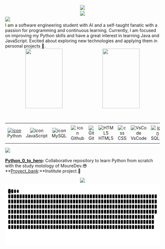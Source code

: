 <div align="center">
  <img src="https://readme-typing-svg.herokuapp.com/?font=Indie+Flower&color=468b56&size=35&center=true&vCenter=true&width=1000&duration=4000&lines=Welcome!;I'm+Julian+Burga;" />
</div>

<div align='center'>
    <img src="https://capsule-render.vercel.app/api?type=venom&color=468b56&&height=300&section=header&text=Julian%20Burga&fontSize=90&animation=fadeIn&fontAlignY=38&desc=Programmer!&descAlignY=51&descAlign=62"/>
</div>

<div >
  <img src="https://readme-typing-svg.herokuapp.com/?font=Indie+Flower&color=468b56&size=35&vCenter=true&repeat=false&width=1000&duration=3000&lines=👨‍💻+About+Me;" />
</div>
I am a software engineering student with AI and a self-taught fanatic with a passion for programming and continuous learning. Currently, I am focused on improving my Python skills and have a great interest in learning Java and JavaScript. Excited about exploring new technologies and applying them in personal projects 🤖.

<div align="center">
  <!--Git status-->
  <picture>
  <source srcset="https://github-readme-stats.vercel.app/api?username=julianb0315&show_icons=true&theme=dark"
    media="(prefers-color-scheme: dark)"/>
  <source srcset="https://github-readme-stats.vercel.app/api?username=julianb0315&show_icons=true"
    media="(prefers-color-scheme: light), (prefers-color-scheme: no-preference)"/>
  <img width="49%" height="195px" src="https://github-readme-stats.vercel.app/api?username=julianb0315&show_icons=true" />
</picture>
  <!--Learn-->
  <picture>
  <source srcset="https://github-readme-stats.vercel.app/api/top-langs/?username=julianb0315&theme=dark&layout=compact"
    media="(prefers-color-scheme: dark)"/>
  <source srcset="https://github-readme-stats.vercel.app/api/top-langs/?username=julianb0315&show_icons=true&layout=compact"
    media="(prefers-color-scheme: light), (prefers-color-scheme: no-preference)"/>
  <img width="49%" height="195px" src="https://github-readme-stats.vercel.app/api/top-langs/?username=julianb0315&show_icons=true&layout=compact" />
</picture>
</div>
<br>
    <!--table Learn-->
  <table>
<div style="display: flex; align-items: flex-start; align: center">
<table align="center">
  <tr>
    <td align="center" width="96">
      <a href="https://www.python.org/">
        <img src="https://techstack-generator.vercel.app/python-icon.svg" alt="icon" width="40" height="40" />
      </a>
      <br>Python
    </td>
    <td align="center" width="96">
        <img src="https://techstack-generator.vercel.app/js-icon.svg" alt="icon" width="40" height="40" />
      <br>JavaScript
    </td>
    <td align="center" width="96">
        <img src="https://techstack-generator.vercel.app/mysql-icon.svg" alt="icon" width="40" height="40" />
      <br>MySQL
    </td>
        <td align="center" width="96">
        <img src="https://techstack-generator.vercel.app/github-icon.svg" alt="icon" width="40" height="40" />
      <br>Github
    </td>
        <td align="center" width="96"> 
        <img src="https://user-images.githubusercontent.com/25181517/192108372-f71d70ac-7ae6-4c0d-8395-51d8870c2ef0.png" width="40" height="40" alt="Git" />
      <br>Git
    </td>
        <td align="center"  width="96">
        <img src="https://skillicons.dev/icons?i=html" width="40" height="40" alt="HTML5" />
      <br>HTML5
    </td>
    <td align="center" width="96">
        <img src="https://skillicons.dev/icons?i=css" width="40" height="40" alt="css" />
      <br>CSS
    </td>
    <td align="center" width="96">
        <img src="https://skillicons.dev/icons?i=vscode" width="40" height="40" alt="VsCode" />
      <br>VsCode
        <td align="center" width="96">
      <a href="#macropower-tech">
        <img src="https://www.vectorlogo.zone/logos/sqlite/sqlite-icon.svg" alt="icon" width="40" height="40" />
      </a>
      <br>SQLite
    <td align="center" width="96">
        <img src="https://raw.githubusercontent.com/devicons/devicon/master/icons/java/java-original.svg" width="40" height="40" alt="https://www.java.com" />
      <br>Java
  </tr>
</table>
</div>

<div >
  <img src="https://readme-typing-svg.herokuapp.com/?font=Indie+Flower&color=468b56&size=35&vCenter=true&width=1000&repeat=false&duration=3000&lines=🌟+Featured+Projects;" />
</div>

**[Python_0_to_hero](https://github.com/JulianB0315/Python_0_to_hero):** Collaborative repository to learn Python from scratch with the study motology of MoureDev.😎 </br>
**[Proyect_bank](https://github.com/JulianB0315/Proyect_bank):**Institute project.🥸
<div align="center">
  
<picture>
  <!--Estadisticas de contribuciones-->
  <img height="250px"src="https://github-readme-activity-graph.vercel.app/graph?username=julianb0315&bg_color=141415&color=ffffff&line=d8d9d8&point=468c56&hide_border=true"/>
</picture>
  <!--Gusano de commit-->
<picture>
  <source media="(prefers-color-scheme: dark)" srcset="https://raw.githubusercontent.com/julianb0315/julianb0315/output/github-contribution-grid-snake-dark.svg" />
  <source media="(prefers-color-scheme: light)" srcset="https://raw.githubusercontent.com/julianb0315/julianb0315/output/github-contribution-grid-snake.svg" />
  <img height="200px"alt="github-snake" src="https://raw.githubusercontent.com/julianb0315/julianb0315/output/github-contribution-grid-snake.svg" />
</picture>
</div>
